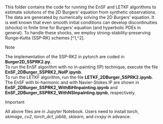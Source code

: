 This folder contains the code for running the EnSF and LETKF algorithms to estimate solutions of the 2D Burgers’ equation from synthetic observations. The data are generated by numerically solving the 2D Burgers’ equation. It is well known that even smooth initial conditions can develop discontinuities (shocks) in finite time for Burgers’ equation (and hyperbolic PDEs in general). To handle these shocks, we employ strong-stability-preserving Runge–Kutta (SSP-RK) schemes [^1,^2].  

> [!NOTE]
>The implementation of the SSP-RK2 in pytorch are coded in **Burger2D_SSPRK2.py**.  
To run the EnSF algorithm with no in-painting (IP) technique, execute the file **EnSF_2DBurger_SSPRK2_NoIP.ipynb**.  
To run the LETKF algorithm, run the file **LETKF_2DBurger_SSPRK2.ipynb**.  
The EnSF with bi-harmonic and with Navier-Stokes IP are shown in **EnSF_2DBurger_SSPRK2_WithBiHInpainting.ipynb** and **EnSF_2DBurger_SSPRK2_WithNSInpainting.ipynb**, respectively.

>[!IMPORTANT] 
>All above files are in Jupyter Notebook. Users need to install *torch*, *skimage*, *cv2*, *torch_dct*, *joblib*, *sklearn*, and *cvxpy* in advance.

[^1]: Shu, C.W.: TVB uniformly high-order schemes for conservation laws. Math. Comp. 49(179), 105-121 (1987).  
[^2]: Gottlieb, S., Shu, C.-W.: Total variation diminishing Runge-Kutta schemes, Math. Comp. 67 (221), 73-85 (1998).
